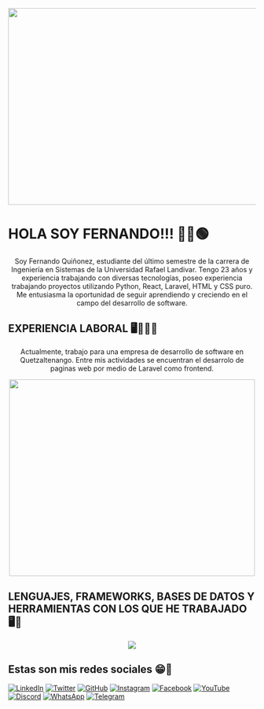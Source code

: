 <div align="center">
<img  width="1000" height="400" src="https://github.com/agentepeke/agentepeke/assets/49626245/040e94de-7f94-4dc4-a65f-8b2aa2bb367e">
</div>

# HOLA SOY FERNANDO!!! 👋😎🟢

<div align="center">
<p align="center">Soy Fernando Quiñonez, estudiante del último semestre de la carrera de Ingeniería en Sistemas de la Universidad Rafael Landivar. Tengo 23 años y experiencia trabajando con diversas tecnologías, poseo experiencia trabajando proyectos utilizando Python, React, Laravel, HTML y CSS puro. Me entusiasma la oportunidad de seguir aprendiendo y creciendo en el campo del desarrollo de software.</p>
</div>


## EXPERIENCIA LABORAL 🖥👨‍💻🤘

<div align="center">
<p align="center">Actualmente, trabajo para una empresa de desarrollo de software en Quetzaltenango. Entre mis actividades se encuentran el desarrolo de paginas web por medio de Laravel como frontend.</p>
</div>

<div align="center">
<img  width="500" height="400" src="https://github.com/agentepeke/agentepeke/assets/49626245/77f0b6ca-f1a8-407d-b45e-45aa23609926">
</div>

## LENGUAJES, FRAMEWORKS, BASES DE DATOS Y HERRAMIENTAS CON LOS QUE HE TRABAJADO 🖥️🤩
<p align="center">
  <a href="https://skillicons.dev">
    <img src="https://skillicons.dev/icons?i=anaconda,arduino,aws,bash,blender,cpp,css,discord,docker,figma,git,github,graphql,html,java,js,laravel,linux,mongodb,mysql,nestjs,nextjs,nodejs,npm,php,postgres,postman,pycharm,py,r,react,remix,sqlite,ts,ubuntu,unity,visualstudio,vite,vscode,vue,webpack,windows" />
  </a>
</p>

## Estas son mis redes sociales 😁🥶
[![LinkedIn](https://img.shields.io/badge/LinkedIn-0077B5?style=for-the-badge&logo=linkedin&logoColor=white)](https://www.linkedin.com/in/fernando-qui%C3%B1onez-47659523b/)
[![Twitter](https://img.shields.io/badge/Twitter-1DA1F2?style=for-the-badge&logo=twitter&logoColor=white)](https://x.com/FerQuionez10)
[![GitHub](https://img.shields.io/badge/GitHub-181717?style=for-the-badge&logo=github&logoColor=white)](https://github.com/agentepeke)
[![Instagram](https://img.shields.io/badge/Instagram-E4405F?style=for-the-badge&logo=instagram&logoColor=white)](https://www.instagram.com/fer.qg.8/)
[![Facebook](https://img.shields.io/badge/Facebook-1877F2?style=for-the-badge&logo=facebook&logoColor=white)](https://www.facebook.com/fernando.quinonnezgarcia)
[![YouTube](https://img.shields.io/badge/YouTube-FF0000?style=for-the-badge&logo=youtube&logoColor=white)](https://www.youtube.com/channel/UC6hekfucfaVxFtj72lYDpdw)
[![Discord](https://img.shields.io/badge/Discord-7289DA?style=for-the-badge&logo=discord&logoColor=white)](https://discord.gg/agentepeke)
[![WhatsApp](https://img.shields.io/badge/WhatsApp-25D366?style=for-the-badge&logo=whatsapp&logoColor=white)](https://wa.me/50230283153)
[![Telegram](https://img.shields.io/badge/Telegram-2CA5E0?style=for-the-badge&logo=telegram&logoColor=white)](https://t.me/agentepeke)





<!--
**agentepeke/agentepeke** is a ✨ _special_ ✨ repository because its `README.md` (this file) appears on your GitHub profile.

Here are some ideas to get you started:

-  I’m currently working on ...
- 🌱 I’m currently learning ...
- 👯 I’m looking to collaborate on ...
- 🤔 I’m looking for help with ...
- 💬 Ask me about ...
- 📫 How to reach me: ...
- 😄 Pronouns: ...
- ⚡ Fun fact: ...
-->
